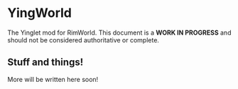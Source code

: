 # YingWorld
The Yinglet mod for RimWorld.
This document is a **WORK IN PROGRESS** and should not be considered authoritative or complete.

## Stuff and things!
More will be written here soon! 
